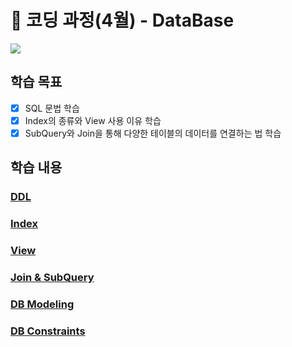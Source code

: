 # :tophat: 코딩 과정(4월) - DataBase

<img src="https://img.shields.io/badge/MySQL-E34F26?style=flat&logo=Mysql&logoColor=white"/>

## 학습 목표 
- [x] SQL 문법 학습
- [x] Index의 종류와 View 사용 이유 학습
- [x] SubQuery와 Join을 통해 다양한 테이블의 데이터를 연결하는 법 학습

## 학습 내용 

### [DDL](https://github.com/unggu0704/saffy/blob/main/05.%20DataBase/DDL.md)
### [Index](https://github.com/unggu0704/saffy/blob/main/05.%20DataBase/Index.md)
### [View](https://github.com/unggu0704/saffy/blob/main/05.%20DataBase/View.md)
### [Join & SubQuery](https://github.com/unggu0704/saffy/blob/main/05.%20DataBase/JOIN%20%26%20SubQuery.md)
### [DB Modeling](https://github.com/unggu0704/saffy/blob/main/05.%20DataBase/Database%20Modeling.md)
### [DB Constraints](https://github.com/unggu0704/saffy/blob/main/05.%20DataBase/Database%20Constraints.md)
